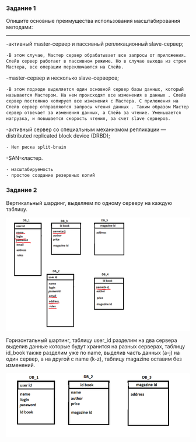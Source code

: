 ### Задание 1

Опишите основные преимущества использования масштабирования методами:

---

-активный master-сервер и пассивный репликационный slave-сервер;
```
-В этом случае, Мастер сервер обрабатывает все запросы от приложения. Слейв сервер работает в пассивном режиме. Но в случае выхода из строя Мастера, все операции переключаются на Слейв.
```

-master-сервер и несколько slave-серверов;
```
-В этом подходе выделяется один основной сервер базы данных, который называется Мастером. На нем происходят все изменения в данных . Слейв сервер постоянно копирует все изменения с Мастера. С приложения на Слейв сервер отправляются запросы чтения данных . Таким образом Мастер сервер отвечает за изменения данных, а Слейв за чтение. Уменьшается нагрузка, и повышается скорость чтения, за счет slave серверов.
```

-активный сервер со специальным механизмом репликации — distributed replicated block device (DRBD);

```
- Нет риска split-brain
```

-SAN-кластер.
```
- масштабируемость
- простое создание резервных копий
```



### Задание 2

Вертикальный шардинг, выделяем по одному серверу на каждую таблицу.

![alt text](https://github.com/KonstantinKaizen/homework/blob/main/homework-12.07/1.png)



Горизонтальный шартинг, таблицу user_id разделим на два сервера выделив данные которые будут хранится на разных серверах, таблицу id_book также разделим уже по name, выделив часть данных (a-j) на один сервер, а на другой с name (k-z), таблицу magazine оставим без изменений.

![alt text](https://github.com/KonstantinKaizen/homework/blob/main/homework-12.07/2.png)


































